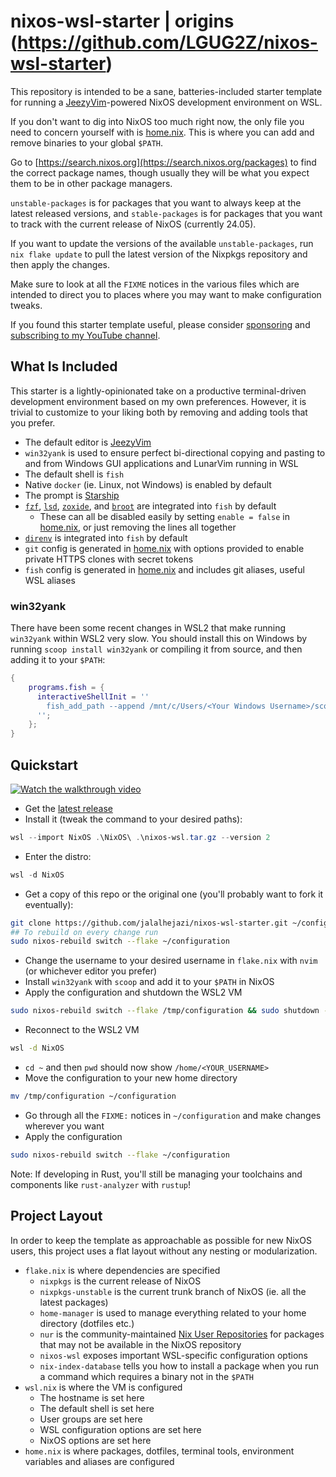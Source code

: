 # nixos-wsl-starter | origins (https://github.com/LGUG2Z/nixos-wsl-starter)

This repository is intended to be a sane, batteries-included starter template
for running a [JeezyVim](https://github.com/LGUG2Z/JeezyVim)-powered NixOS
development environment on WSL.

If you don't want to dig into NixOS too much right now, the only file you need
to concern yourself with is [home.nix](home.nix). This is where you can add and
remove binaries to your global `$PATH`.

Go to [https://search.nixos.org](https://search.nixos.org/packages) to find the
correct package names, though usually they will be what you expect them to be
in other package managers.

`unstable-packages` is for packages that you want to always keep at the latest
released versions, and `stable-packages` is for packages that you want to track
with the current release of NixOS (currently 24.05).

If you want to update the versions of the available `unstable-packages`, run
`nix flake update` to pull the latest version of the Nixpkgs repository and
then apply the changes.

Make sure to look at all the `FIXME` notices in the various files which are
intended to direct you to places where you may want to make configuration
tweaks.

If you found this starter template useful, please consider
[sponsoring](https://github.com/sponsors/LGUG2Z) and [subscribing to my YouTube
channel](https://www.youtube.com/channel/UCeai3-do-9O4MNy9_xjO6mg?sub_confirmation=1).

## What Is Included

This starter is a lightly-opinionated take on a productive terminal-driven
development environment based on my own preferences. However, it is trivial to
customize to your liking both by removing and adding tools that you prefer.

- The default editor is [JeezyVim](https://github.com/LGUG2Z/JeezyVim)
- `win32yank` is used to ensure perfect bi-directional copying and pasting to
  and from Windows GUI applications and LunarVim running in WSL
- The default shell is `fish`
- Native `docker` (ie. Linux, not Windows) is enabled by default
- The prompt is [Starship](https://starship.rs/)
- [`fzf`](https://github.com/junegunn/fzf),
  [`lsd`](https://github.com/lsd-rs/lsd),
  [`zoxide`](https://github.com/ajeetdsouza/zoxide), and
  [`broot`](https://github.com/Canop/broot) are integrated into `fish` by
  default
  - These can all be disabled easily by setting `enable = false` in
    [home.nix](home.nix), or just removing the lines all together
- [`direnv`](https://github.com/direnv/direnv) is integrated into `fish` by
  default
- `git` config is generated in [home.nix](home.nix) with options provided to
  enable private HTTPS clones with secret tokens
- `fish` config is generated in [home.nix](home.nix) and includes git aliases,
  useful WSL aliases

### win32yank

There have been some recent changes in WSL2 that make running `win32yank`
within WSL2 very slow. You should install this on Windows by running `scoop
install win32yank` or compiling it from source, and then adding it to your `$PATH`:

```nix
{
    programs.fish = {
      interactiveShellInit = ''
        fish_add_path --append /mnt/c/Users/<Your Windows Username>/scoop/apps/win32yank/0.1.1
      '';
    };
}
```

## Quickstart

[![Watch the walkthrough video](https://img.youtube.com/vi/ZuVQds2hncs/hqdefault.jpg)](https://www.youtube.com/watch?v=ZuVQds2hncs)

- Get the [latest
  release](https://github.com/LGUG2Z/nixos-wsl-starter/releases)
- Install it (tweak the command to your desired paths):

```powershell
wsl --import NixOS .\NixOS\ .\nixos-wsl.tar.gz --version 2
```

- Enter the distro:

```powershell
wsl -d NixOS
```

- Get a copy of this repo or the original one (you'll probably want to fork it eventually):

```bash
git clone https://github.com/jalalhejazi/nixos-wsl-starter.git ~/configuration
## To rebuild on every change run 
sudo nixos-rebuild switch --flake ~/configuration
```

- Change the username to your desired username in `flake.nix` with `nvim` (or
  whichever editor you prefer)
- Install `win32yank` with `scoop` and add it to your `$PATH` in NixOS
- Apply the configuration and shutdown the WSL2 VM

```bash
sudo nixos-rebuild switch --flake /tmp/configuration && sudo shutdown -h now
```

- Reconnect to the WSL2 VM

```bash
wsl -d NixOS
```

- `cd ~` and then `pwd` should now show `/home/<YOUR_USERNAME>`
- Move the configuration to your new home directory

```bash
mv /tmp/configuration ~/configuration
```

- Go through all the `FIXME:` notices in `~/configuration` and make changes
  wherever you want
- Apply the configuration

```bash
sudo nixos-rebuild switch --flake ~/configuration
```

Note: If developing in Rust, you'll still be managing your toolchains and
components like `rust-analyzer` with `rustup`!

## Project Layout

In order to keep the template as approachable as possible for new NixOS users,
this project uses a flat layout without any nesting or modularization.

- `flake.nix` is where dependencies are specified
  - `nixpkgs` is the current release of NixOS
  - `nixpkgs-unstable` is the current trunk branch of NixOS (ie. all the
    latest packages)
  - `home-manager` is used to manage everything related to your home
    directory (dotfiles etc.)
  - `nur` is the community-maintained [Nix User
    Repositories](https://nur.nix-community.org/) for packages that may not
    be available in the NixOS repository
  - `nixos-wsl` exposes important WSL-specific configuration options
  - `nix-index-database` tells you how to install a package when you run a
    command which requires a binary not in the `$PATH`
- `wsl.nix` is where the VM is configured
  - The hostname is set here
  - The default shell is set here
  - User groups are set here
  - WSL configuration options are set here
  - NixOS options are set here
- `home.nix` is where packages, dotfiles, terminal tools, environment variables
  and aliases are configured
